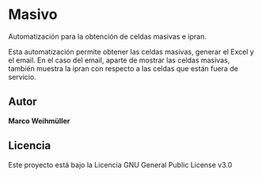 # Masivo
Automatización para la obtención de celdas masivas e ipran.

Esta automatización permite obtener las celdas masivas, generar el Excel y el email. En el caso del email, aparte de mostrar las celdas masivas, también muestra la ipran con respecto a las celdas que están fuera de servicio.

## Autor
**Marco Weihmüller**

## Licencia
Este proyecto está bajo la Licencia GNU General Public License v3.0
